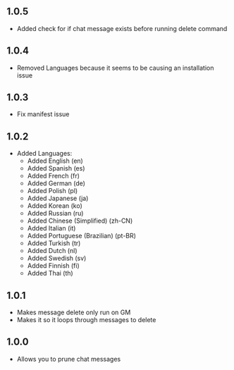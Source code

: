 ## 1.0.5
- Added check for if chat message exists before running delete command
## 1.0.4
- Removed Languages because it seems to be causing an installation issue
## 1.0.3
- Fix manifest issue
## 1.0.2

- Added Languages:
  - Added English (en)
  - Added Spanish (es)
  - Added French (fr)
  - Added German (de)
  - Added Polish (pl)
  - Added Japanese (ja)
  - Added Korean (ko)
  - Added Russian (ru)
  - Added Chinese (Simplified) (zh-CN)
  - Added Italian (it)
  - Added Portuguese (Brazilian) (pt-BR)
  - Added Turkish (tr)
  - Added Dutch (nl)
  - Added Swedish (sv)
  - Added Finnish (fi)
  - Added Thai (th)

## 1.0.1

- Makes message delete only run on GM
- Makes it so it loops through messages to delete

## 1.0.0

- Allows you to prune chat messages
